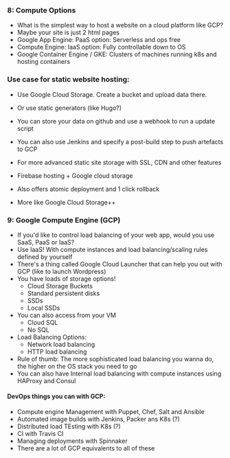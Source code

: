 ### 8: Compute Options
- What is the simplest way to host a website on a cloud platform like GCP?
- Maybe your site is just 2 html pages
- Google App Engine: PaaS option: Serverless and ops free
- Compute Engine: IaaS option: Fully controllable down to OS
- Google Container Engine / GKE: Clusters of machines running k8s and hosting containers

### Use case for static website hosting:
- Use Google Cloud Storage. Create a bucket and upload data there.
- Or use static generators (like Hugo?)
- You can store your data on github and use a webhook to run a update script
- You can also use Jenkins and specify a post-build step to push artefacts to GCP

- For more advanced static site storage with SSL, CDN and other features
- Firebase hosting + Google cloud storage
- Also offers atomic deployment and 1 click rollback
- More like Google Cloud Storage++

### 9: Google Compute Engine (GCP)
- If you'd like to control load balancing of your web app, would you use SaaS, PaaS or IaaS?
- Use IaaS! With compute instances and load balancing/scaling rules defined by yourself
- There's a thing called Google Cloud Launcher that can help you out with GCP (like to launch Wordpress)
- You have loads of storage options!
    - Cloud Storage Buckets
    - Standard persistent disks
    - SSDs
    - Local SSDs
- You can also access from your VM
    - Cloud SQL
    - No SQL
- Load Balancing Options:
    - Network load balancing
    - HTTP load balancing
- Rule of thumb: The more sophisticated load balancing you wanna do, the higher on the OS stack you need to go
- You can also have Internal load balancing with compute instances using HAProxy and Consul

#### DevOps things you can with GCP:
- Compute engine Management with Puppet, Chef, Salt and Ansible
- Automated image builds with Jenkins, Packer ans K8s (?)
- Distributed load TEsting with K8s (?)
- CI with Travis CI
- Managing deployments with Spinnaker
- There are a lot of GCP equivalents to all of these